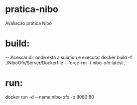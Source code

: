 # pratica-nibo
Avaliação prática Nibo

# build:
-- Acessar dir onde está a sulution e executar
docker build -f ./NiboOfx/Server/Dockerfile --force-rm -t nibo-ofx:latest .

# run: 
docker run -d --name nibo-ofx -p 8080:80
